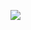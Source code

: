 ![](https://automationghana.com/wp-content/uploads/elementor/thumbs/ups-iv-quol3xj9mekp92y0012040eydys7g7u8aep40dhb7k.jpg)
